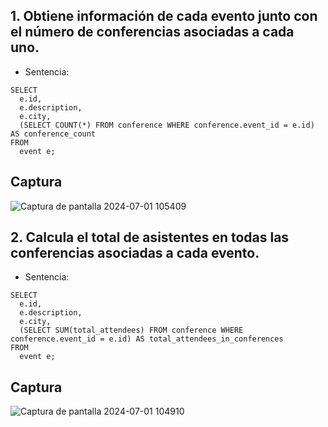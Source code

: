 ## 1.  Obtiene información de cada evento junto con el número de conferencias asociadas a cada uno. 
  - Sentencia:
  ```
SELECT 
    e.id,
    e.description,
    e.city,
    (SELECT COUNT(*) FROM conference WHERE conference.event_id = e.id) AS conference_count
FROM 
    event e;

  ```
## Captura 
![Captura de pantalla 2024-07-01 105409](https://github.com/Nathaly222/Base-de-Datos/assets/146012550/1a6bc717-5757-45f2-9f84-12e8e9f49083)


## 2. Calcula el total de asistentes en todas las conferencias asociadas a cada evento.
  - Sentencia:
  ```
SELECT 
    e.id,
    e.description,
    e.city,
    (SELECT SUM(total_attendees) FROM conference WHERE conference.event_id = e.id) AS total_attendees_in_conferences
FROM 
    event e;

  ```
## Captura 
![Captura de pantalla 2024-07-01 104910](https://github.com/Nathaly222/Base-de-Datos/assets/146012550/707e0c6c-c7fb-4e2f-b647-1b026675cd9f)

